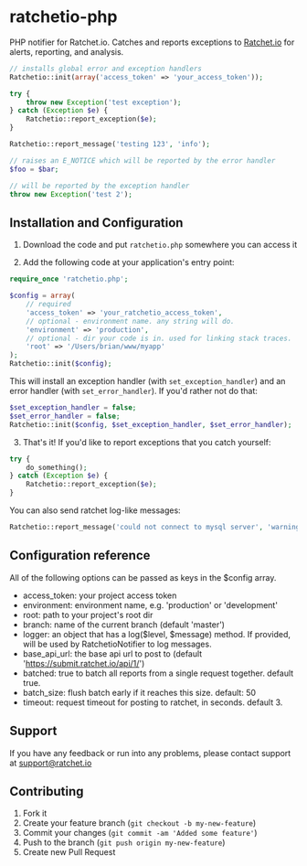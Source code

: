 ratchetio-php
===========

PHP notifier for Ratchet.io. Catches and reports exceptions to [Ratchet.io](https://ratchet.io/) for alerts, reporting, and analysis.

```php
// installs global error and exception handlers
Ratchetio::init(array('access_token' => 'your_access_token'));

try {
    throw new Exception('test exception');
} catch (Exception $e) {
    Ratchetio::report_exception($e);
}

Ratchetio::report_message('testing 123', 'info');

// raises an E_NOTICE which will be reported by the error handler
$foo = $bar;

// will be reported by the exception handler
throw new Exception('test 2');
```

## Installation and Configuration

1. Download the code and put `ratchetio.php` somewhere you can access it

2. Add the following code at your application's entry point:

```php
require_once 'ratchetio.php';

$config = array(
    // required
    'access_token' => 'your_ratchetio_access_token',
    // optional - environment name. any string will do.
    'environment' => 'production',
    // optional - dir your code is in. used for linking stack traces.
    'root' => '/Users/brian/www/myapp'
);
Ratchetio::init($config);
```

This will install an exception handler (with `set_exception_handler`) and an error handler (with `set_error_handler`). If you'd rather not do that:

```php
$set_exception_handler = false;
$set_error_handler = false;
Ratchetio::init($config, $set_exception_handler, $set_error_handler);
```

3. That's it! If you'd like to report exceptions that you catch yourself:

```php
try {
    do_something();
} catch (Exception $e) {
    Ratchetio::report_exception($e);
}
```

You can also send ratchet log-like messages:

```php
Ratchetio::report_message('could not connect to mysql server', 'warning');
```


## Configuration reference

All of the following options can be passed as keys in the $config array.

- access_token: your project access token
- environment: environment name, e.g. 'production' or 'development'
- root: path to your project's root dir
- branch: name of the current branch (default 'master')
- logger: an object that has a log($level, $message) method. If provided, will be used by RatchetioNotifier to log messages.
- base_api_url: the base api url to post to (default 'https://submit.ratchet.io/api/1/')
- batched: true to batch all reports from a single request together. default true.
- batch_size: flush batch early if it reaches this size. default: 50
- timeout: request timeout for posting to ratchet, in seconds. default 3.


## Support

If you have any feedback or run into any problems, please contact support at support@ratchet.io


## Contributing

1. Fork it
2. Create your feature branch (`git checkout -b my-new-feature`)
3. Commit your changes (`git commit -am 'Added some feature'`)
4. Push to the branch (`git push origin my-new-feature`)
5. Create new Pull Request



